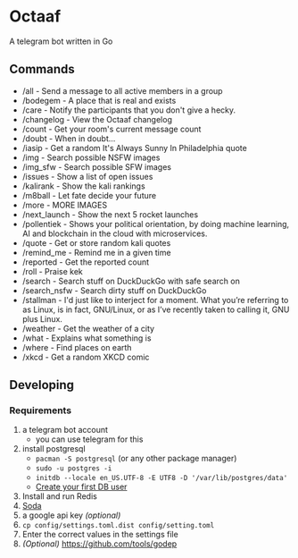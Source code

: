 # Octaaf

A telegram bot written in Go

## Commands

* /all - Send a message to all active members in a group
* /bodegem - A place that is real and exists
* /care - Notify the participants that you don't give a hecky.
* /changelog - View the Octaaf changelog
* /count - Get your room's current message count
* /doubt - When in doubt...
* /iasip - Get a random It's Always Sunny In Philadelphia quote
* /img - Search possible NSFW images
* /img_sfw - Search possible SFW images
* /issues - Show a list of open issues
* /kalirank - Show the kali rankings
* /m8ball - Let fate decide your future
* /more - MORE IMAGES
* /next_launch - Show the next 5 rocket launches
* /pollentiek - Shows your political orientation, by doing machine learning, AI and blockchain in the cloud with microservices.
* /quote - Get or store random kali quotes
* /remind_me - Remind me in a given time
* /reported - Get the reported count
* /roll - Praise kek
* /search - Search stuff on DuckDuckGo with safe search on
* /search_nsfw - Search dirty stuff on DuckDuckGo
* /stallman - I'd just like to interject for a moment. What you’re referring to as Linux, is in fact, GNU/Linux, or as I’ve recently taken to calling it, GNU plus Linux.
* /weather - Get the weather of a city
* /what - Explains what something is
* /where - Find places on earth
* /xkcd - Get a random XKCD comic

## Developing

### Requirements

1. a telegram bot account
    * you can use telegram for this
1. install postgresql
    * ```pacman -S postgresql``` (or any other package manager)
    * ```sudo -u postgres -i```
    * ```initdb --locale en_US.UTF-8 -E UTF8 -D '/var/lib/postgres/data'```
    * [Create your first DB user](https://wiki.archlinux.org/index.php/PostgreSQL#Create_your_first_database.2Fuser)
1. Install and run Redis
1. [Soda](https://gobuffalo.io/en/docs/db/toolbox)
1. a google api key *(optional)*
1. ```cp config/settings.toml.dist config/setting.toml```
1. Enter the correct values in the settings file
1. _(Optional)_ <https://github.com/tools/godep>
